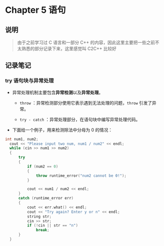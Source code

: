 # Chapter 5 语句

## 说明

> 由于之前学习过 C 语言和一部分 C++ 的内容，因此这里主要把一些之前不太熟悉的部分记录下来，这里感觉叫 C2C++ 比较好

## 记录笔记

### try 语句块与异常处理

- 异常处理机制主要包含**异常检测**以及**异常处理**。

  - `throw` ：异常检测部分使用它表示遇到无法处理的问题，`throw` 引发了异常。

  - `try - catch` ：异常处理部分，在语句块中编写异常处理代码。

- 下面给一个例子，用来检测除法中分母为 0 的情况：

```C++
int num1, num2;
  cout << "Please input two num, num1 / num2" << endl;
  while (cin >> num1 >> num2)
  {
      try
      {
          if (num2 == 0)
          {
              throw runtime_error("num2 cannot be 0!");
          }

          cout << num1 / num2 << endl;
      }
      catch (runtime_error err)
      {
          cout << err.what() << endl;
          cout << "Try again? Enter y or n" << endl;
          string str;
          cin >> str;
          if (!cin || str == "n")
              break;
      }
  }
```

